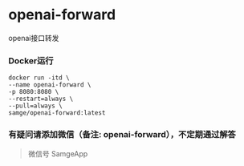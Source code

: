 # openai-forward
openai接口转发


### Docker运行
```docker
docker run -itd \
--name openai-forward \
-p 8080:8080 \
--restart=always \
--pull=always \
samge/openai-forward:latest
```


### 有疑问请添加微信（备注: openai-forward），不定期通过解答
> 微信号 SamgeApp